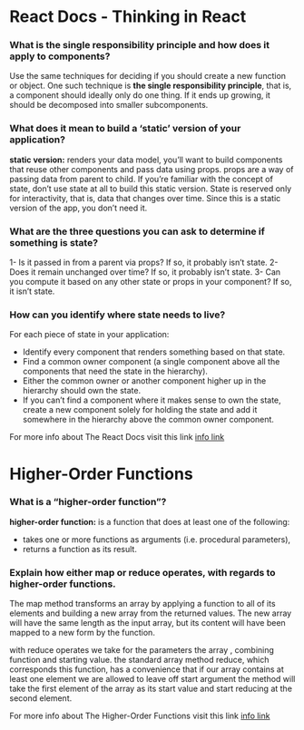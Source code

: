 # React Docs - Thinking in React

### What is the single responsibility principle and how does it apply to components?

Use the same techniques for deciding if you should create a new function or object. One such technique is **the single responsibility principle**, that is, a component should ideally only do one thing. If it ends up growing, it should be decomposed into smaller subcomponents.

### What does it mean to build a ‘static’ version of your application?

**static version:** renders your data model, you’ll want to build components that reuse other components and pass data using props. props are a way of passing data from parent to child. If you’re familiar with the concept of state, don’t use state at all to build this static version. State is reserved only for interactivity, that is, data that changes over time. Since this is a static version of the app, you don’t need it.

### What are the three questions you can ask to determine if something is state?

1- Is it passed in from a parent via props? If so, it probably isn’t state.
2- Does it remain unchanged over time? If so, it probably isn’t state.
3- Can you compute it based on any other state or props in your component? If so, it isn’t state.

### How can you identify where state needs to live?

For each piece of state in your application:

* Identify every component that renders something based on that state.
* Find a common owner component (a single component above all the components that need the state in the hierarchy).
* Either the common owner or another component higher up in the hierarchy should own the state.
* If you can’t find a component where it makes sense to own the state, create a new component solely for holding the state and add it somewhere in the hierarchy above the common owner component.

For more info about The React Docs visit this link
[info link](https://reactjs.org/docs/thinking-in-react.html)

# Higher-Order Functions

### What is a “higher-order function”?

**higher-order function:** is a function that does at least one of the following:

* takes one or more functions as arguments (i.e. procedural parameters),
* returns a function as its result.

### Explain how either map or reduce operates, with regards to higher-order functions.

The map method transforms an array by applying a function to all of its elements and building a new array from the returned values. The new array will have the same length as the input array, but its content will have been mapped to a new form by the function.

with reduce operates we take for the parameters the array , combining function and starting value. the standard array method reduce, which corresponds this function, has a convenience that if our array contains at least one element we are allowed to leave off start argument the method will take the first element of the array as its start value and start reducing at the second element.

For more info about The Higher-Order Functions visit this link
[info link](https://eloquentjavascript.net/05_higher_order.html#h_xxCc98lOBK)